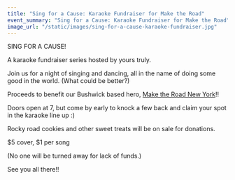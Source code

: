 ```yaml
---
title: "Sing for a Cause: Karaoke Fundraiser for Make the Road"
event_summary: "Sing for a Cause: Karaoke Fundraiser for Make the Road"
image_url: "/static/images/sing-for-a-cause-karaoke-fundraiser.jpg"
---
```


SING FOR A CAUSE!

A karaoke fundraiser series hosted by yours truly.

Join us for a night of singing and dancing, all in the name of doing some good in the world. (What could be better?)

Proceeds to benefit our Bushwick based hero, [Make the Road New York](https://www.facebook.com/MakeTheRoadNewYork/)!!

Doors open at 7, but come by early to knock a few back and claim your spot in the karaoke line up :)

Rocky road cookies and other sweet treats will be on sale for donations.

$5 cover, $1 per song

(No one will be turned away for lack of funds.)

See you all there!!
